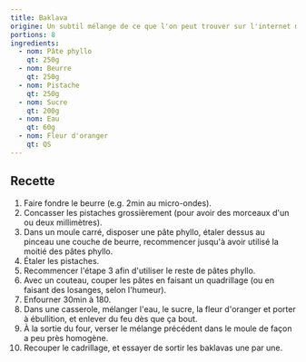 ```yaml
---
title: Baklava
origine: Un subtil mélange de ce que l'on peut trouver sur l'internet mondial
portions: 8
ingredients:
  - nom: Pâte phyllo
    qt: 250g
  - nom: Beurre
    qt: 250g
  - nom: Pistache
    qt: 250g
  - nom: Sucre
    qt: 200g
  - nom: Eau
    qt: 60g
  - nom: Fleur d'oranger
    qt: QS
---
```


Recette
-------

1. Faire fondre le beurre (e.g. 2min au micro-ondes).
2. Concasser les pistaches grossièrement (pour avoir des morceaux d'un ou deux millimètres).
2. Dans un moule carré, disposer une pâte phyllo, étaler dessus au pinceau une couche de beurre, recommencer jusqu'à avoir utilisé la moitié des pâtes phyllo.
3. Étaler les pistaches.
4. Recommencer l'étape 3 afin d'utiliser le reste de pâtes phyllo.
5. Avec un couteau, couper les pâtes en faisant un quadrillage (ou en faisant des losanges, selon l'humeur).
6. Enfourner 30min à 180.
7. Dans une casserole, mélanger l'eau, le sucre, la fleur d'oranger et porter à ébullition, et enlever du feu dès que ça bout.
8. À la sortie du four, verser le mélange précédent dans le moule de façon a peu près homogène.
9. Recouper le cadrillage, et essayer de sortir les baklavas une par une.
